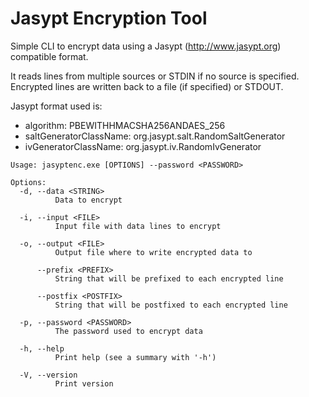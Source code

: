 # Jasypt Encryption Tool

Simple CLI to encrypt data using a Jasypt (http://www.jasypt.org) compatible format.

It reads lines from multiple sources or STDIN if no source is specified. Encrypted lines are written back to a file (if specified) or STDOUT.

Jasypt format used is:
* algorithm: PBEWITHHMACSHA256ANDAES_256
* saltGeneratorClassName: org.jasypt.salt.RandomSaltGenerator
* ivGeneratorClassName: org.jasypt.iv.RandomIvGenerator

```
Usage: jasyptenc.exe [OPTIONS] --password <PASSWORD>

Options:
  -d, --data <STRING>
          Data to encrypt

  -i, --input <FILE>
          Input file with data lines to encrypt

  -o, --output <FILE>
          Output file where to write encrypted data to

      --prefix <PREFIX>
          String that will be prefixed to each encrypted line

      --postfix <POSTFIX>
          String that will be postfixed to each encrypted line

  -p, --password <PASSWORD>
          The password used to encrypt data

  -h, --help
          Print help (see a summary with '-h')

  -V, --version
          Print version
```
